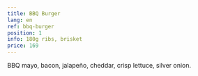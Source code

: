 ```yaml
---
title: BBQ Burger
lang: en
ref: bbq-burger
position: 1
info: 180g ribs, brisket
price: 169
---
```


BBQ mayo, bacon, jalapeño, cheddar, crisp lettuce, silver onion.
